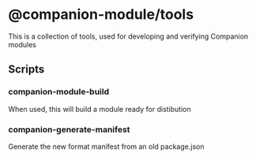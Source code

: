 # @companion-module/tools

This is a collection of tools, used for developing and verifying Companion modules

## Scripts

### companion-module-build

When used, this will build a module ready for distibution

### companion-generate-manifest

Generate the new format manifest from an old package.json
